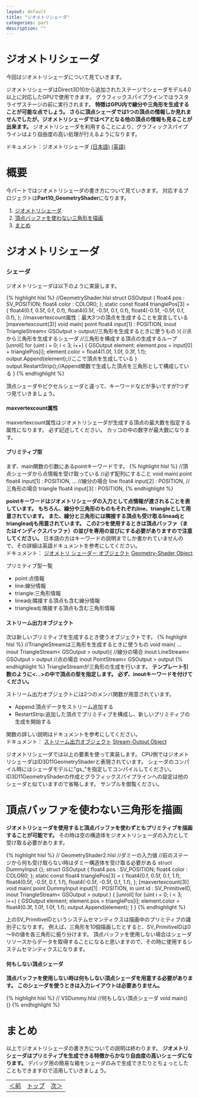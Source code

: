 ```yaml
---
layout: default
title: "ジオメトリシェーダ"
categories: part
description: ""
---
```

<h1 class="under-bar">ジオメトリシェーダ</h1>

今回はジオメトリシェーダについて見ていきます。

ジオメトリシェーダはDirect3D10から追加されたステージでシェーダモデル4.0以上に対応したGPUで使用できます。
グラフィックスパイプラインではラスタライザステージの前に実行されます。
<b>特徴はGPU内で線分や三角形を生成することが可能な点でしょう。</b>
<b>さらに頂点シェーダでは1つの頂点の情報しか見れませんでしたが、ジオメトリシェーダではペアとなる他の頂点の情報も見ることが出来ます。</b>
ジオメトリシェーダを利用することにより、グラフィックスパイプラインはより自由度の高い処理が行えるようになります。

ドキュメント：ジオメトリシェーダ
[(日本語)][Geometry-Shader_JP]
[(英語)][Geometry-Shader_EN]

[Geometry-Shader_JP]:https://msdn.microsoft.com/ja-jp/library/ee415747(v=vs.85).aspx#Geometry_Shader_Stage
[Geometry-Shader_EN]:https://msdn.microsoft.com/en-us/library/windows/desktop/bb205146(v=vs.85).aspx#Geometry_Shader_Stage

<h1 class="under-bar">概要</h1>
今パートではジオメトリシェーダの書き方について見ていきます。
対応するプロジェクトは<b>Part10_GeometryShader</b>になります。
<div class="summary">
  <ol>
    <li><a href="#SHADER">ジオメトリシェーダ</a></li>
    <li><a href="#MAKE_PRIMITIVE">頂点バッファを使わない三角形を描画</a></li>
    <li><a href="#SUMMARY">まとめ</a></li>
  </ol>
</div>

<a name="SHADER"></a>
<h1 class="under-bar">ジオメトリシェーダ</h1>

<h3>シェーダ</h3>
ジオメトリシェーダは以下のように実装します。

{% highlight hlsl %}
//GeometryShader.hlsl
struct GSOutput
{
  float4 pos : SV_POSITION;
  float4 color : COLOR0;
};
static const float4 trianglePos[3] = {
  float4(0.f, 0.5f, 0.f, 0.f),
  float4(0.5f, -0.5f, 0.f, 0.f),
  float4(-0.5f, -0.5f, 0.f, 0.f),
};
//maxvertexcount属性：最大3つの頂点を生成することを宣言している
[maxvertexcount(3)]
void main(
  point float4 input[1] : POSITION,
  inout TriangleStream< GSOutput > output//三角形を生成するときに使うもの
){
  //点から三角形を生成するシェーダ
  //三角形を構成する頂点の生成するループ
  [unroll] for (uint i = 0; i < 3; i++)
  {
    GSOutput element;
    element.pos = input[0] + trianglePos[i];
    element.color = float4(1.0f, 1.0f, 0.3f, 1.f);
    output.Append(element);//ここで頂点を生成している
  }
  output.RestartStrip();//Append関数で生成した頂点を三角形として構成している
}
{% endhighlight %}

頂点シェーダやピクセルシェーダと違って、キーワードなどが多いですが1つずつ見ていきましょう。

<h4>maxvertexcount属性</h4>
<l>maxvertexcount属性</l>はジオメトリシェーダが生成する頂点の最大数を指定する属性になります。
必ず記述してください。
カッコの中の数字が最大数になります。

<h4>プリミティブ型</h4>
まず、main関数の引数にある<l>pointキーワード</l>です。
{% highlight hlsl %}
//頂点シェーダから点情報を受け取っている
//必ず配列にすること
void main(
  point float4 input[1] : POSITION,
  ...
//線分の場合
  line float4 input[2] : POSITION,
//三角形の場合
  triangle float4 input[3] : POSITION,
{% endhighlight %}

<b><l>pointキーワード</l>はジオメトリシェーダの入力として点情報が渡されることを表しています。</b>
<b>もちろん、線分や三角形のものもそれぞれ<l>line</l>、<l>triangle</l>として用意されています。</b>
<b>また、線分と三角形には隣接する頂点も受け取る<l>lineadj</l>と<l>triangleadj</l>も用意されています。</b>
<b>この2つを使用するときは頂点バッファ（またはインディクスバッファ）の並びを専用の並びにする必要がありますので注意してください。</b>
日本語の方はキーワードの説明までしか書かれていませんので、その詳細は英語ドキュメントを参考にしてください。
<br>ドキュメント：
[ジオメトリ シェーダー オブジェクト][Geometry-Shader_Object_JP]
[Geometry-Shader Object][Geometry-Shader_Object_EN]

[Geometry-Shader_Object_JP]:https://msdn.microsoft.com/ja-jp/library/ee418313(v=vs.85).aspx
[Geometry-Shader_Object_EN]:https://msdn.microsoft.com/en-us/library/windows/desktop/bb509609(v=vs.85).aspx

プリミティブ型一覧
<ul>
  <li>point:点情報</li>
  <li>line:線分情報</li>
  <li>triangle:三角形情報</li>
  <li>lineadj:隣接する頂点も含む線分情報</li>
  <li>triangleadj:隣接する頂点も含む三角形情報</li>
</ul>

<h4>ストリーム出力オブジェクト</h4>
次は新しいプリミティブを生成するとき使うオブジェクトです。
{% highlight hlsl %}
//TriangleStreamは三角形を生成するときに使うもの
void main(
  ...
  inout TriangleStream< GSOutput > output){
//線分の場合
  inout LineStream< GSOutput > output
//点の場合
  inout PointStream< GSOutput > output
{% endhighlight %}
<l>TriangleStream</l>が三角形の生成を行います。
<b>テンプレート引数のように<l><...></l>の中で頂点の型を指定します。</b>
<b>必ず、inoutキーワードを付けてください。</b>

ストリーム出力オブジェクトには2つのメンバ関数が用意されています。
<ul>
  <li>Append:頂点データをストリーム追加する</li>
  <li>RestartStrip:追加した頂点でプリミティブを構成し、新しいプリミティブの生成を開始する</li>
</ul>

関数の詳しい説明はドキュメントを参考にしてください。
<br>ドキュメント：
[ストリーム出力オブジェクト][Stream-Output_Object_JP]
[Stream-Output Object][Stream-Output_Object_EN]

[Stream-Output_Object_JP]:https://msdn.microsoft.com/ja-jp/library/ee418375(v=vs.85).aspx
[Stream-Output_Object_EN]:https://msdn.microsoft.com/en-us/library/windows/desktop/bb509661(v=vs.85).aspx

ジオメトリシェーダでは以上の要素を使って実装します。
CPU側ではジオメトリシェーダは<l>ID3D11GeometryShader</l>と表現されています。
シェーダのコンパイル時にはシェーダモデルに<l>"gs_"</l>を指定してコンパイルしてください。
<l>ID3D11GeometryShader</l>の作成とグラフィックスパイプラインへの設定は他のシェーダと似ていますので省略します。
サンプルを御覧ください。

<a name="MAKE_PRIMITIVE"></a>
<h1 class="under-bar">頂点バッファを使わない三角形を描画</h1>

<b>ジオメトリシェーダを使用すると頂点バッファを使わずともプリミティブを描画することが可能です。</b>
その時は空の構造体をジオメトリシェーダの入力として受け取る必要があります。

{% highlight hlsl %}
// GeometryShader2.hlsl
//ダミーの入力値
//前のステージから何も受け取らない時はダミー構造体を受け取る必要がある
struct DummyInput {};
struct GSOutput
{
  float4 pos : SV_POSITION;
  float4 color : COLOR0;
};
static const float4 trianglePos[3] = {
  float4(0.f, 0.5f, 0.f, 1.f),
  float4(0.5f, -0.5f, 0.f, 1.f),
  float4(-0.5f, -0.5f, 0.f, 1.f),
};
[maxvertexcount(3)]
void main(
  point DummyInput input[1] : POSITION,
  in uint id : SV_PrimitiveID,
  inout TriangleStream< GSOutput > output
  )
{
  [unroll] for (uint i = 0; i < 3; i++) {
    GSOutput element;
    element.pos = trianglePos[i];
    element.color = float4(0.3f, 1.0f, 1.0f, 1.f);
    output.Append(element);
  }
}
{% endhighlight %}

上の<l>SV_PrimitiveID</l>というシステムセマンティクスは描画中のプリミティブの識別子になります。
例えば、三角形を10個描画したとすると、<l>SV_PrimitiveID</l>は0～9の値を各三角形に振り分けます。
頂点バッファを使用しない場合はシェーダリソースからデータを取得することになると思いますので、その時に使用するシステムセマンティクスになります。

<h4>何もしない頂点シェーダ</h4>
<b>頂点バッファを使用しない時は何もしない頂点シェーダを用意する必要があります。</b>
<b>このシェーダを使うときは入力レイアウトは必要ありません。</b>

{% highlight hlsl %}
// VSDummy.hlsl
//何もしない頂点シェーダ
void main()
{}
{% endhighlight %}

<a name="SUMMARY"></a>
<h1 class="under-bar">まとめ</h1>

以上でジオメトリシェーダの書き方についての説明は終わります。
<b>ジオメトリシェーダはプリミティブを生成できる特徴からかなり自由度の高いシェーダになります。</b>
デバッグ用の簡易な箱をシェーダのみで生成できたりとちょっとしたこともできますので活用していきましょう。

<table class="table table-condensed">
  <tbody>
    <tr>
      <td class="left"><a href="{% if site.github.url %}{{ site.github.url }}{% else %}{{ "/" | prepend: site.url }}{% endif %}part/rasterizer-state">＜前</a></td>
      <td class="center"><a href="{% if site.github.url %}{{ site.github.url }}{% else %}{{ "/" | prepend: site.url }}{% endif %}">トップ</a></td>
      <td class="right"><a href="{% if site.github.url %}{{ site.github.url }}{% else %}{{ "/" | prepend: site.url }}{% endif %}part/geometry-shader">次＞</a></td>
    </tr>
  </tbody>
</table>
